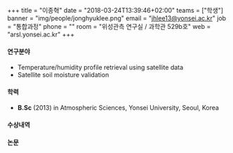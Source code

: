 +++
title = "이종혁"
date = "2018-03-24T13:39:46+02:00"
teams = ["학생"]
banner = "img/people/jonghyuklee.png"
email = "jhlee13@yonsei.ac.kr"
job = "통합과정"
phone = ""
room = "위성관측 연구실 / 과학관 529b호"
web = "arsl.yonsei.ac.kr"
+++

#### 연구분야
+ Temperature/humidity profile retrieval using satellite data
+ Satellite soil moisture validation

#### 학력
 + **B.Sc** (2013) in Atmospheric Sciences, Yonsei University, Seoul, Korea

#### 수상내역


#### 논문

